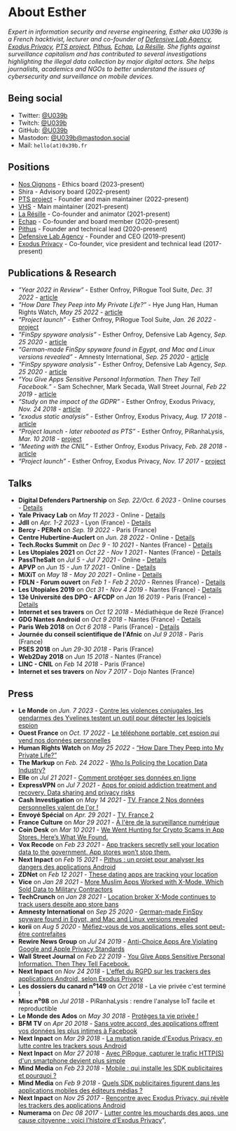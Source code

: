 # About Esther

*Expert in information security and reverse engineering, Esther aka U039b is a French hacktivist, lecturer and co-founder of [Defensive Lab Agency](https://defensive-lab.agency/), [Exodus Privacy](https://exodus-privacy.eu.org/en/), [PTS project](https://pts-project.org/), [Pithus](https://beta.pithus.org/), [Echap](https://echap.eu.org/), [La Résille](https://laresille.fr/). She fights against surveillance capitalism and has contributed to several investigations highlighting the illegal data collection by major digital actors. She helps journalists, academics and NGOs to better understand the issues of cybersecurity and surveillance on mobile devices.*

## Being social
 * Twitter: [@U039b](https://twitter.com/U039b)
 * Twitch: [@U039b](https://twitch.tv/u039b)
 * GitHub: [@U039b](https://github.com/u039b)
 * Mastodon: [@U039b@mastodon.social](https://mastodon.social/@U039b)
 * Mail: `hello(at)0x39b.fr`


## Positions

* [Nos Oignons](https://nos-oignons.net/) - Ethics board (2023-present)
* Shira - Advisory board (2022-present)
* [PTS project](https://pts-project.org/) - Founder and main maintainer (2022-present)
* [VHS](https://github.com/HumanRightsWatch/VHS) - Main maintainer (2021-present)
* [La Résille](https://laresille.fr/) - Co-founder and animator (2021-present)
* [Echap](https://echap.eu.org/) - Co-founder and board member (2020-present)
* [Pithus](https://beta.pithus.org/) - Founder and technical lead (2020-present)
* [Defensive Lab Agency](https://defensive-lab.agency/) - Founder and CEO (2019-present)
* [Exodus Privacy](https://exodus-privacy.eu.org/en/) - Co-founder, vice president and technical lead (2017-present)


## Publications & Research

* *”Year 2022 in Review”* - Esther Onfroy, PiRogue Tool Suite, *Dec. 31 2022* - [article](https://pts-project.org/blog/year-2022-in-review/)
* *”How Dare They Peep into My Private Life?”* - Hye Jung Han, Human Rights Watch, *May 25 2022* - [article](https://www.hrw.org/report/2022/05/25/how-dare-they-peep-my-private-life/childrens-rights-violations-governments)
* *”Project launch”* - Esther Onfroy, PiRogue Tool Suite, *Jan. 26 2022* - [project](https://pts-project.org/)
* *”FinSpy spyware analysis”* - Esther Onfroy, Defensive Lab Agency, *Sep. 25 2020* - [article](https://defensive-lab.agency/2020/09/finspy-android/)
* *“German-made FinSpy spyware found in Egypt, and Mac and Linux versions revealed”* - Amnesty International, *Sep. 25 2020* - [article](https://www.amnesty.org/en/latest/research/2020/09/german-made-finspy-spyware-found-in-egypt-and-mac-and-linux-versions-revealed/)
* *”FinSpy spyware analysis”* - Esther Onfroy, Defensive Lab Agency, *Sep. 25 2020* - [article](https://defensive-lab.agency/2020/09/finspy-android/)
* *“You Give Apps Sensitive Personal Information. Then They Tell Facebook.”* - Sam Schechner, Mark Secada, Wall Street Journal, *Feb 22 2019* - [article](https://www.wsj.com/articles/you-give-apps-sensitive-personal-information-then-they-tell-facebook-11550851636)
* *“Study on the impact of the GDPR”* - Esther Onfroy, Exodus Privacy, *Nov. 24 2018* - [article](https://exodus-privacy.eu.org/en/post/etude-rgpd-avant-apres/)
* *“εxodus static analysis”* - Esther Onfroy, Exodus Privacy, *Aug. 17 2018* - [article](https://exodus-privacy.eu.org/en/post/exodus_static_analysis/)
* *“Project launch - later rebooted as PTS”* - Esther Onfroy, PiRanhaLysis, *Mar. 10 2018* - [project](https://pts-project.org/)
* *“Meeting with the CNIL”* - Esther Onfroy, Exodus Privacy, *Feb. 28 2018* - [article](https://exodus-privacy.eu.org/en/post/retour-sur-notre-rencontre-avec-la-cnil/)
* *“Project launch”* - Esther Onfroy, Exodus Privacy, *Nov. 17 2017* - [project](https://exodus-privacy.eu.org)

## Talks

 * **Digital Defenders Partnership** on *Sep. 22/Oct. 6 2023* - Online courses - [Details](https://www.digitaldefenders.org/introduction-to-forensics-of-mobile-devices-identification-of-spyware-and-documentation-of-digital-threats-with-a-human-rights-and-gender-perspective/)
 * **Yale Privacy Lab** on *May 11 2023* - Online - [Details](https://privacylab.yale.edu/)
 * **Jdll** on *Apr. 1-2 2023* - Lyon (France) - [Details](https://jdll.org)
 * **Bercy - PEReN** on *Sep. 19 2022* - Paris (France)
 * **Centre Hubertine-Auclert** on *Jun. 28 2022* - Online - [Details](https://m.centre-hubertine-auclert.fr/article/webinaire-la-cybersurveillance-au-sein-du-couple-les-enjeux-autour-de-la-geolocalisation-28)
 * **Tech.Rocks Summit** on *Dec 9 - 10 2021* - Nantes (France) - [Details](https://events.tech.rocks/summit-2021)
 * **Les Utopiales 2021** on *Oct 22 - Nov 1 2021* - Nantes (France) - [Details](https://www.utopiales.org/)
 * **PassTheSalt** on *Jul 5 - Jul 7 2021* - Online - [Details](https://2021.pass-the-salt.org/)
 * **APVP** on *Jun 15 - Jun 17 2021* - Online - [Details](https://apvp2021.sciencesconf.org/)
 * **MiXiT** on *May 18 - May 20 2021* - Online - [Details](https://mixitconf.org/)
 * **FDLN - Forum ouvert** on *Feb 1 - Feb 2 2020* - Rennes (France) - [Details](https://fdln.insa-rennes.fr/region-de-rennes/echanges-atelier-forum-ouvert-comment-passer-du-partage-du-monde-au-monde-du-partage/)
 * **Les Utopiales 2019** on *Oct 31 - Nov 4 2019* - Nantes (France) - [Details](https://www.utopiales.org/)
 * **13è Université des DPO - AFCDP** on *Jan 16 2019* - Paris (France) - [Details](https://www.afcdp.net/13e-Universite-des-DPO-Paris-2019)
 * **Internet et ses travers** on *Oct 12 2018* - Médiathèque de Rezé (France)
 * **GDG Nantes Android** on *Oct 9 2018* - Nantes (France) - [Details](https://www.meetup.com/fr-FR/gdg_nantes_android/events/254684321/)
 * **Paris Web 2018** on *Oct 6 2018* - Paris (France) - [Details](https://www.paris-web.fr/)
 * **Journée du conseil scientifique de l'Afnic** on *Jul 9 2018* - Paris (France)
 * **PSES 2018** on *Jun 29-30 2018* - Paris (France)
 * **Web2Day 2018** on *Jun 15 2018* - Nantes (France)
 * **LINC - CNIL** on *Feb 14 2018* - Paris (France)
 * **Internet et ses travers** on *Nov 7 2017* - Dojo Nantes (France)

## Press

 * **Le Monde** on *Jun. 7 2023* - [Contre les violences conjugales, les gendarmes des Yvelines testent un outil pour détecter les logiciels espion](https://www.lemonde.fr/pixels/article/2023/06/07/contre-les-violences-conjugales-les-gendarmes-des-yvelines-testent-un-outil-pour-detecter-les-logiciels-espion_6176563_4408996.html)
 * **Ouest France** on *Oct. 17 2022* - [Le téléphone portable, cet espion qui vend nos données personnelles](https://www.ouest-france.fr/leditiondusoir/2022-10-17/le-telephone-portable-cet-espion-qui-vend-nos-donnees-personnelles-7987242a-0211-4c77-8814-4c73572f1453)
 * **Human Rights Watch** on *May 25 2022* - [“How Dare They Peep into My Private Life?”](https://www.hrw.org/report/2022/05/25/how-dare-they-peep-my-private-life/childrens-rights-violations-governments)
 * **The Markup** on *Feb. 24 2022* - [Who Is Policing the Location Data Industry?](https://themarkup.org/the-breakdown/2022/02/24/who-is-policing-the-location-data-industry)
 * **Elle** on *Jul 21 2021* - [Comment protéger ses données en ligne](https://www.elle.fr/Societe/News/Comment-proteger-ses-donnees-en-ligne-3939955)
 * **ExpressVPN** on *Jul 7 2021* - [Apps for opioid addiction treatment and recovery. Data sharing and privacy risks](https://www.expressvpn.com/digital-security-lab/opioid-telehealth-research)
 * **Cash Investigation** on *May 14 2021* - [TV, France 2 Nos données personnelles valent de l'or !](https://peertube.underworld.fr/videos/watch/a4f03cab-999a-4d90-bc2b-0e49693a227e)
 * **Envoyé Spécial** on *Apr. 29 2021* - [TV, France 2](https://www.france.tv/france-2/envoye-special/2436563-heritage-la-fete-au-village.html)
 * **France Culture** on *Mar 29 2021* - [À l'ère de la surveillance numérique](https://www.franceculture.fr/emissions/series/a-lere-de-la-surveillance-numerique)
 * **Coin Desk** on *Mar 10 2021* - [We Went Hunting for Crypto Scams in App Stores. Here’s What We Found.](https://www.coindesk.com/crypto-scam-apps-in-app-stores)
 * **Vox Recode** on *Feb 23 2021* - [App trackers secretly sell your location data to the government. App stores won’t stop them.](https://www.vox.com/recode/22278402/x-mode-sdk-google-play-ban-location-data)
 * **Next Inpact** on *Feb 15 2021* - [Pithus : un projet pour analyser les dangers des applications Android](https://www.nextinpact.com/article/45976/pithus-projet-pour-analyser-dangers-applications-android)
 * **ZDNet** on *Feb 12 2021* - [These dating apps are tracking your location](https://www.zdnet.com/article/these-dating-apps-are-tracking-your-location/)
 * **Vice** on *Jan 28 2021* - [More Muslim Apps Worked with X-Mode, Which Sold Data to Military Contractors](https://www.vice.com/en/article/epdkze/muslim-apps-location-data-military-xmode)
 * **TechCrunch** on *Jan 28 2021* - [Location broker X-Mode continues to track users despite app store bans](https://techcrunch.com/2021/01/28/x-mode-location-google-apple-ban/)
 * **Amnesty International** on *Sep 25 2020* - [German-made FinSpy spyware found in Egypt, and Mac and Linux versions revealed](https://www.amnesty.org/en/latest/research/2020/09/german-made-finspy-spyware-found-in-egypt-and-mac-and-linux-versions-revealed/)
 * **korii** on *Aug 5 2020* - [Méfiez-vous de vos applications, elles sont peut-être contrefaites](https://korii.slate.fr/tech/applications-contrefacons-defensive-lab-cybersecurite-ransomware-donnees-personnelles-cybercriminalite-hacking)
 * **Rewire News Group** on *Jul 24 2019* - [Anti-Choice Apps Are Violating Google and Apple Privacy Standards](https://rewirenewsgroup.com/article/2019/07/24/anti-choice-apps-are-violating-google-and-apple-privacy-standards/)
 * **Wall Street Journal** on *Feb 22 2019* - [You Give Apps Sensitive Personal Information. Then They Tell Facebook.](https://www.wsj.com/articles/you-give-apps-sensitive-personal-information-then-they-tell-facebook-11550851636)
 * **Next Inpact** on *Nov 24 2018* - [L'effet du RGPD sur les trackers des applications Android, selon Exodus Privacy](https://www.nextinpact.com/news/107335-leffet-rgpd-sur-trackers-applications-android-selon-exodus-privacy.htm)
 * **Les dossiers du canard n⁰149** on *Oct 2018* - La vie privée c'est terminé !
 * **Misc n⁰98** on *Jul 2018* - PiRanhaLysis : rendre l'analyse IoT facile et reproductible
 * **Le Monde des Ados** on *May 30 2018* - [Protèges ta vie privée !](http://www.lemondedesados.fr/)
 * **BFM TV** on *Apr 20 2018* - [Sans votre accord, des applications offrent vos données les plus intimes à Facebook](http://bfmbusiness.bfmtv.com/hightech/sans-votre-accord-des-applications-offrent-vos-donnees-les-plus-intimes-a-facebook-1424638.html)
 * **Next Inpact** on *Mar 29 2018* - [La mutation rapide d'Exodus Privacy, en lutte contre les trackers sous Android](https://www.nextinpact.com/news/106366-la-mutation-rapide-dexodus-privacy-en-lutte-contre-trackers-sous-android.htm)
 * **Next Inpact** on *Mar 27 2018* - [Avec PiRogue, capturer le trafic HTTP(S) d'un smartphone devient plus simple](https://www.nextinpact.com/news/106364-avec-pirogue-capturer-trafic-https-dun-smartphone-devient-plus-simple.htm)
 * **Mind Media** on *Feb 23 2018* - [Mobile : qui installe les SDK publicitaires et pourquoi ?](http://www.mindnews.fr/articles/quels-sdk-publicitaires-les-editeurs-medias-utilisent-ils-dans-leurs-applications-mobiles.9828.html)
 * **Mind Media** on *Feb 9 2018* - [Quels SDK publicitaires figurent dans les applications mobiles des éditeurs médias ?](http://www.mindnews.fr/articles/quels-sdk-publicitaires-les-editeurs-medias-utilisent-ils-dans-leurs-applications-mobiles.9828.html)
 * **Next Inpact** on *Nov 25 2017* - [Rencontre avec Exodus Privacy, qui révèle les trackers des applications Android](https://www.nextinpact.com/news/105655-rencontre-avec-exodus-privacy-qui-revele-trackers-applications-android.htm)
 * **Numerama** on *Dec 08 2017* - [Lutter contre les mouchards des apps, une cause citoyenne : voici l’histoire d’Exodus Privacy](http://www.numerama.com/politique/313309-lutter-contre-les-mouchards-des-apps-une-cause-citoyenne-voici-lhistoire-dexodus-privacy.html)",
